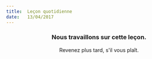 ```yaml
---
title:  Leçon quotidienne
date:   13/04/2017
---
```


### <center>Nous travaillons sur cette leçon.</center>
<center>Revenez plus tard, s'il vous plaît.</center>